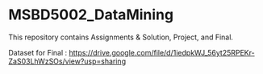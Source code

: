 # MSBD5002_DataMining
 
This repository contains Assignments & Solution, Project, and Final.

Dataset for Final : https://drive.google.com/file/d/1iedpkWJ_56yt25RPEKr-ZaS03LhWzSOs/view?usp=sharing
